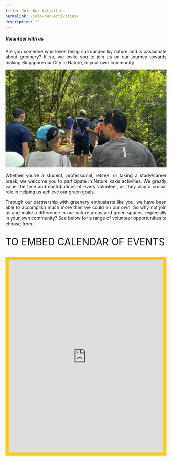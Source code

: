 ```yaml
---
title: Join Our Activities
permalink: /join-our-activities/
description: ""
---
```

<style>
	.responsivecal {
		display: flex;
	}
</style>

<section><h5>Volunteer with us</h5>
<p align="justify">Are you someone who loves being surrounded by nature and is passionate about greenery? If so, we invite you to join us on our journey towards making Singapore our City in Nature, in your own community.</p>

<img src="/images/DIY%20Nature%20walks/diy%20walk%20100.PNG">	
	
<p align="justify">Whether you're a student, professional, retiree, or taking a study/career break, we welcome you to participate in Nature kakis activities. We greatly value the time and contributions of every volunteer, as they play a crucial role in helping us achieve our green goals.</p>

<p align="justify">Through our partnership with greenery enthusiasts like you, we have been able to accomplish much more than we could on our own. So why not join us and make a difference in our nature areas and green spaces, especially in your own community? See below for a range of volunteer opportunities to choose from.</p>

<p style="font-size:30px">TO EMBED CALENDAR OF EVENTS</p></section>

<div class="responsivecal">
	<iframe scrolling="no" frameborder="0" height="600" width="845" style="border:solid 10px #FFCB00" src="https://calendar.google.com/calendar/embed?height=600&amp;wkst=2&amp;bgcolor=%23ffcb00&amp;ctz=Asia%2FSingapore&amp;showTitle=0&amp;src=bnBuYXR1cmVrYWtpc0BnbWFpbC5jb20&amp;src=ZW4tZ2Iuc2luZ2Fwb3JlI2hvbGlkYXlAZ3JvdXAudi5jYWxlbmRhci5nb29nbGUuY29t&amp;color=%23039BE5&amp;color=%230B8043"></iframe>
</div>